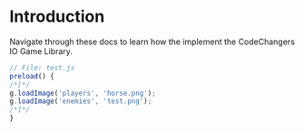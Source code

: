 # Introduction

Navigate through these docs to learn how the implement the CodeChangers IO Game Library.

```javascript
// File: test.js
preload() {
/*[*/
g.loadImage('players', 'horse.png');
g.loadImage('enemies', 'test.png');
/*]*/
}
```

